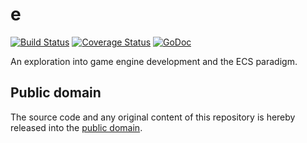 # e

[![Build Status](https://travis-ci.org/mewmew/e.svg?branch=master)](https://travis-ci.org/mewmew/e)
[![Coverage Status](https://img.shields.io/coveralls/mewmew/e.svg)](https://coveralls.io/r/mewmew/e?branch=master)
[![GoDoc](https://godoc.org/github.com/mewmew/e?status.svg)](https://godoc.org/github.com/mewmew/e)

An exploration into game engine development and the ECS paradigm.

## Public domain

The source code and any original content of this repository is hereby released into the [public domain].

[public domain]: https://creativecommons.org/publicdomain/zero/1.0/
